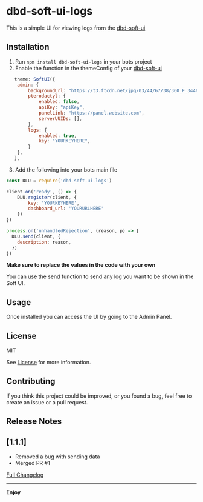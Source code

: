 # dbd-soft-ui-logs

This is a simple UI for viewing logs from the [dbd-soft-ui](https://github.com/Assistants-Center/DBD-Soft-UI)

## Installation

1. Run ```npm install dbd-soft-ui-logs``` in your bots project
2. Enable the function in the themeConfig of your [dbd-soft-ui](https://github.com/Assistants-Center/DBD-Soft-UI)
```js
   theme: SoftUI({
    admin: {
        backgroundUrl: "https://t3.ftcdn.net/jpg/03/44/67/38/360_F_344673825_6fU6IORyipkYpfU1mg2vmxtHxDToUO6Q.jpg",
        pterodactyl: {
            enabled: false,
            apiKey: "apiKey",
            panelLink: "https://panel.website.com",
            serverUUIDs: [],
        },
        logs: {
            enabled: true,
            key: "YOURKEYHERE",
        }
    },
   },
```
3. Add the following into your bots main file
```js
const DLU = require('dbd-soft-ui-logs')

client.on('ready', () => {
    DLU.register(client, {
        key: 'YOURKEYHERE',
        dashboard_url: 'YOURURLHERE'
    })
})

process.on('unhandledRejection', (reason, p) => {
  DLU.send(client, {
    description: reason,
  })
})
```

**Make sure to replace the values in the code with your own**

You can use the send function to send any log you want to be shown in the Soft UI.

## Usage

Once installed you can access the UI by going to the Admin Panel.

## License
MIT

See [License](LICENSE.md) for more information.

## Contributing

If you think this project could be improved, or you found a bug, feel free to create an issue or a pull request.

## Release Notes

## [1.1.1]

- Removed a bug with sending data
- Merged PR #1

[Full Changelog](CHANGELOG.md)

---

**Enjoy**